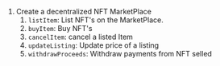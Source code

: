 1. Create a decentralized NFT MarketPlace
    1. `listItem`: List NFT's on the MarketPlace.
    2. `buyItem`: Buy NFT's
    3. `cancelItem`: cancel a listed Item
    4. `updateListing`: Update price of a listing
    5. `withdrawProceeds`: Withdraw payments from NFT selled
